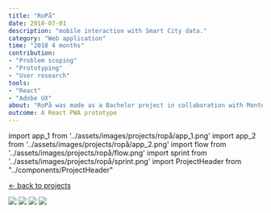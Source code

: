 ```yaml
---
title: "RoPå"
date: 2018-07-01
description: "mobile interaction with Smart City data."
category: "Web application"
time: "2018 4 months"
contribution: 
- "Problem scoping"
- "Prototyping"
- "User research"
tools: 
- "React"
- "Adobe UX"
about: "RoPå was made as a Bachelor project in collaboration with Montem (montem.io). The case was presented as a challenge to use data collected by Montem's probes, to increase citizens awareness of..."
outcome: A React PWA prototype
---
```

import app_1 from '../assets/images/projects/ropå/app_1.png'
import app_2 from '../assets/images/projects/ropå/app_2.png'
import flow from '../assets/images/projects/ropå/flow.png'
import sprint from '../assets/images/projects/ropå/sprint.png'
import ProjectHeader from "../components/ProjectHeader"

[<- back to projects](/projects)
<ProjectHeader project={props.pageContext.frontmatter} />

<Image src={app_1} />
<Image src={app_2} />
<Image src={flow} />
<Image src={sprint} />
